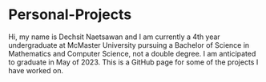 # Personal-Projects
Hi, my name is Dechsit Naetsawan and I am currently a 4th year undergraduate at McMaster University pursuing a Bachelor of Science in Mathematics and Computer Science, not a double degree. I am anticipated to graduate in May of 2023. This is a GitHub page for some of the projects I have worked on.
